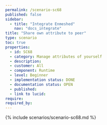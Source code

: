 ```yaml
---
permalink: /scenario-sc68
published: false
sidebar:
  - title: "Integrate Enmeshed"
    nav: "docs_integrate"
title: "Share own attribute to peer"
type: scenario
toc: true
properties:
  - id: SC68
  - category: Manage attributes of yourself
  - description:
  - customer: All
  - component: Runtime
  - level: Beginner
  - implementation status: DONE
  - documentation status: OPEN
  - published:
  - link to lucid:
require:
required_by:
---
```


{% include scenarios/scenario-sc68.md %}
